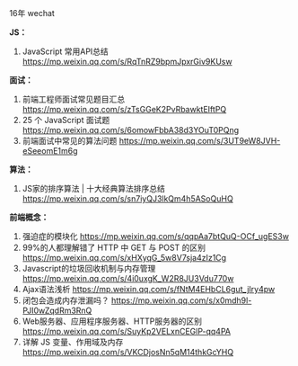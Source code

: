 16年 wechat

**JS：**

1. JavaScript 常用API总结 https://mp.weixin.qq.com/s/RqTnRZ9bpmJpxrGiv9KUsw

**面试：**

1. 前端工程师面试常见题目汇总 https://mp.weixin.qq.com/s/zTsGGeK2PvRbawktEIftPQ
2. 25 个 JavaScript 面试题  https://mp.weixin.qq.com/s/6omowFbbA38d3YOuT0PQng
3. 前端面试中常见的算法问题 https://mp.weixin.qq.com/s/3UT9eW8JVH-eSeeomE1m6g

**算法：**

1.  JS家的排序算法 | 十大经典算法排序总结 https://mp.weixin.qq.com/s/sn7iyQJ3lkQm4h5ASoQuHQ



**前端概念：**

1. 强迫症的模块化  https://mp.weixin.qq.com/s/qqpAa7btQuQ-OCf_ugES3w
2. 99%的人都理解错了 HTTP 中 GET 与 POST 的区别 https://mp.weixin.qq.com/s/xHXyqG_5w8V7sja4zIz1Cg
3. Javascript的垃圾回收机制与内存管理 https://mp.weixin.qq.com/s/4i0uxgK_W2R8JU3Vdu770w
4. Ajax语法浅析 https://mp.weixin.qq.com/s/fNtM4EHbCL6gut_jIry4pw
5. 闭包会造成内存泄漏吗？ https://mp.weixin.qq.com/s/x0mdh9l-PJI0wZqdRm3RnQ
6. Web服务器、应用程序服务器、HTTP服务器的区别 https://mp.weixin.qq.com/s/SuyKp2VELxnCEGlP-qq4PA
7. 详解 JS 变量、作用域及内存 https://mp.weixin.qq.com/s/VKCDjosNn5qM14thkGcYHQ

